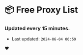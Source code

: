 # :package: Free Proxy List
### Updated every 15 minutes.

- Last updated: `2024-06-04 00:59`

:heart:
